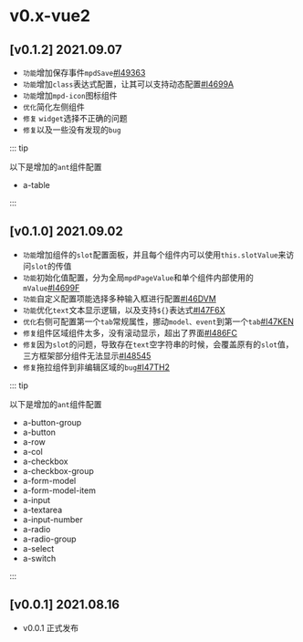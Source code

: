 # v0.x-vue2

## [v0.1.2] 2021.09.07

- `功能`增加保存事件`mpdSave`[#I49363](https://gitee.com/ssssssss-team/magic-page-designer/issues/I49363)
- `功能`增加`class`表达式配置，让其可以支持动态配置[#I4699A](https://gitee.com/ssssssss-team/magic-page-designer/issues/I4699A)
- `功能`增加`mpd-icon`图标组件
- `优化`简化左侧组件
- `修复` `widget`选择不正确的问题
- `修复`以及一些没有发现的`bug`

::: tip

以下是增加的`ant`组件配置

- a-table

:::

## [v0.1.0] 2021.09.02

- `功能`增加组件的`slot`配置面板，并且每个组件内可以使用`this.slotValue`来访问`slot`的传值
- `功能`初始化值配置，分为全局`mpdPageValue`和单个组件内部使用的`mValue`[#I4699F](https://gitee.com/ssssssss-team/magic-page-designer/issues/I4699F)
- `功能`自定义配置项能选择多种输入框进行配置[#I46DVM](https://gitee.com/ssssssss-team/magic-page-designer/issues/I46DVM)
- `功能`优化`text`文本显示逻辑，以及支持`${}`表达式[#I47F6X](https://gitee.com/ssssssss-team/magic-page-designer/issues/I47F6X)
- `优化`右侧可配置第一个`tab`常规属性，挪动`model、event`到第一个`tab`[#I47KEN](https://gitee.com/ssssssss-team/magic-page-designer/issues/I47KEN)
- `修复`组件区域组件太多，没有滚动显示，超出了界面[#I486FC](https://gitee.com/ssssssss-team/magic-page-designer/issues/I486FC)
- `修复`因为`slot`的问题，导致存在`text`空字符串的时候，会覆盖原有的`slot`值，三方框架部分组件无法显示[#I48545](https://gitee.com/ssssssss-team/magic-page-designer/issues/I48545)
- `修复`拖拉组件到非编辑区域的`bug`[#I47TH2](https://gitee.com/ssssssss-team/magic-page-designer/issues/I47TH2)

::: tip

以下是增加的`ant`组件配置

- a-button-group
- a-button
- a-row
- a-col
- a-checkbox
- a-checkbox-group
- a-form-model
- a-form-model-item
- a-input
- a-textarea
- a-input-number
- a-radio
- a-radio-group
- a-select
- a-switch

:::

## [v0.0.1] 2021.08.16

- v0.0.1 正式发布
